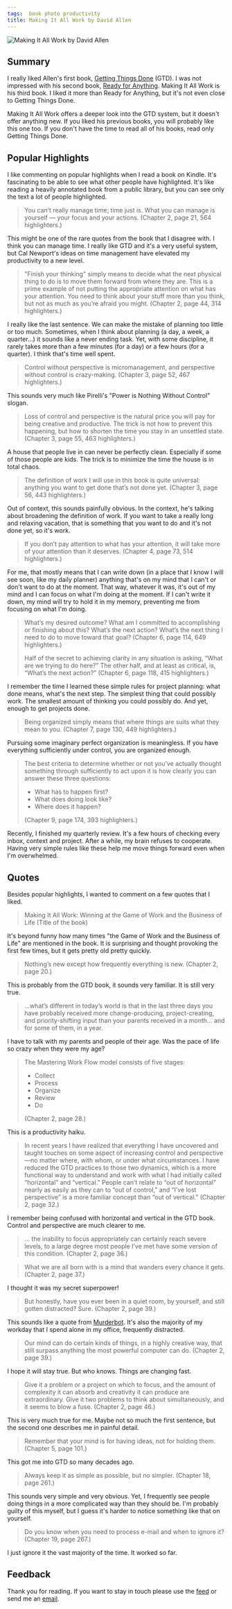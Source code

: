 ```yaml
---
tags:  book photo productivity
title: Making It All Work by David Allen
---
```

![Making It All Work by David Allen](assets/2025/making-it-all-work.jpg "Making It All Work by David Allen")

## Summary

I really liked Allen's first book, [Getting Things Done](getting-things-done-2024) (GTD). I was not impressed with his second book, [Ready for Anything](ready-for-anything). Making It All Work is his third book. I liked it more than Ready for Anything, but it's not even close to Getting Things Done.

Making It All Work offers a deeper look into the GTD system, but it doesn't offer anything new. If you liked his previous books, you will probably like this one too. If you don't have the time to read all of his books, read only Getting Things Done.

## Popular Highlights

I like commenting on popular highlights when I read a book on Kindle. It's fascinating to be able to see what other people have highlighted. It's like reading a heavily annotated book from a public library, but you can see only the text a lot of people highlighted.

> You can’t really manage time; time just is. What you can manage is yourself — your focus and your actions. (Chapter 2, page 21, 564 highlighters.)

This might be one of the rare quotes from the book that I disagree with. I think you can manage time. I really like GTD and it's a very useful system, but Cal Newport's ideas on time management have elevated my productivity to a new level.

> "Finish your thinking" simply means to decide what the next physical thing to do is to move them forward from where they are. This is a prime example of not putting the appropriate attention on what has your attention. You need to think about your stuff more than you think, but not as much as you’re afraid you might. (Chapter 2, page 44, 314 highlighters.)

I really like the last sentence. We can make the mistake of planning too little or too much. Sometimes, when I think about planning (a day, a week, a quarter...) it sounds like a never ending task. Yet, with some discipline, it rarely takes more than a few minutes (for a day) or a few hours (for a quarter). I think that's time well spent.

> Control without perspective is micromanagement, and perspective without control is crazy-making. (Chapter 3, page 52, 467 highlighters.)

This sounds very much like Pirelli's "Power is Nothing Without Control" slogan.

> Loss of control and perspective is the natural price you will pay for being creative and productive. The trick is not how to prevent this happening, but how to shorten the time you stay in an unsettled state. (Chapter 3, page 55, 463 highlighters.)

A house that people live in can never be perfectly clean. Especially if some of those people are kids. The trick is to minimize the time the house is in total chaos.

> The definition of work I will use in this book is quite universal: anything you want to get done that’s not done yet. (Chapter 3, page 56, 443 highlighters.)

Out of context, this sounds painfully obvious. In the context, he's talking about broadening the definition of work. If you want to take a really long and relaxing vacation, that is something that you want to do and it's not done yet, so it's work.

> If you don’t pay attention to what has your attention, it will take more of your attention than it deserves. (Chapter 4, page 73, 514 highlighters.)

For me, that mostly means that I can write down (in a place that I know I will see soon, like my daily planner) anything that's on my mind that I can't or don't want to do at the moment. That way, whatever it was, it's out of my mind and I can focus on what I'm doing at the moment. If I can't write it down, my mind will try to hold it in my memory, preventing me from focusing on what I'm doing.

> What’s my desired outcome? What am I committed to accomplishing or finishing about this? What’s the next action? What’s the next thing I need to do to move toward that goal? (Chapter 6, page 114, 649 highlighters.)
>
> Half of the secret to achieving clarity in any situation is asking, “What are we trying to do here?” The other half, and at least as critical, is, “What’s the next action?” (Chapter 6, page 118, 415 highlighters.)

I remember the time I learned these simple rules for project planning: what done means, what's the next step. The simplest thing that could possibly work. The smallest amount of thinking you could possibly do. And yet, enough to get projects done.

> Being organized simply means that where things are suits what they mean to you. (Chapter 7, page 130, 449 highlighters.)

Pursuing some imaginary perfect organization is meaningless. If you have everything sufficiently under control, you are organized enough.

> The best criteria to determine whether or not you’ve actually thought something through sufficiently to act upon it is how clearly you can answer these three questions:
>
> * What has to happen first?
> * What does doing look like?
> * Where does it happen?
>
> (Chapter 9, page 174, 393 highlighters.)

Recently, I finished my quarterly review. It's a few hours of checking every inbox, context and project. After a while, my brain refuses to cooperate. Having very simple rules like these help me move things forward even when I'm overwhelmed.

## Quotes

Besides popular highlights, I wanted to comment on a few quotes that I liked.

> Making It All Work: Winning at the Game of Work and the Business of Life (Title of the book)

It's beyond funny how many times "the Game of Work and the Business of Life" are mentioned in the book. It is surprising and thought provoking the first few times, but it gets pretty old pretty quickly.

> Nothing’s new except how frequently everything is new. (Chapter 2, page 20.)

This is probably from the GTD book, it sounds very familiar. It is still very true.

> ...what’s different in today’s world is that in the last three days you have probably received more change-producing, project-creating, and priority-shifting input than your parents received in a month... and for some of them, in a year.

I have to talk with my parents and people of their age. Was the pace of life so crazy when they were my age?

> The Mastering Work Flow model consists of five stages:
>
> * Collect
> * Process
> * Organize
> * Review
> * Do
>
> (Chapter 2, page 28.)

This is a productivity haiku.

> In recent years I have realized that everything I have uncovered and taught touches on some aspect of increasing control and perspective—no matter where, with whom, or under what circumstances. I have reduced the GTD practices to those two dynamics, which is a more functional way to understand and work with what I had initially called “horizontal” and “vertical.” People can’t relate to “out of horizontal” nearly as easily as they can to “out of control,” and “I’ve lost perspective” is a more familiar concept than “out of vertical.” (Chapter 2, page 32.)

I remember being confused with horizontal and vertical in the GTD book. Control and perspective are much clearer to me.

> ... the inability to focus appropriately can certainly reach severe levels, to a large degree most people I’ve met have some version of this condition. (Chapter 2, page 36.)

> What we are all born with is a mind that wanders every chance it gets. (Chapter 2, page 37.)

I thought it was my secret superpower!

> But honestly, have you ever been in a quiet room, by yourself, and still gotten distracted? Sure. (Chapter 2, page 39.)

This sounds like a quote from [Murderbot](system-collapse). It's also the majority of my workday that I spend alone in my office, frequently distracted.

> Our mind can do certain kinds of things, in a highly creative way, that still surpass anything the most powerful computer can do. (Chapter 2, page 39.)

I hope it will stay true. But who knows. Things are changing fast.

> Give it a problem or a project on which to focus, and the amount of complexity it can absorb and creativity it can produce are extraordinary. Give it two problems to think about simultaneously, and it seems to blow a fuse. (Chapter 2, page 46.)

This is very much true for me. Maybe not so much the first sentence, but the second one describes me in painful detail.

> Remember that your mind is for having ideas, not for holding them. (Chapter 5, page 101.)

This got me into GTD so many decades ago.

> Always keep it as simple as possible, but no simpler. (Chapter 18, page 261.)

This sounds very simple and very obvious. Yet, I frequently see people doing things in a more complicated way than they should be. I'm probably guilty of this myself, but I guess it's harder to notice something like that on yourself.

> Do you know when you need to process e-mail and when to ignore it? (Chapter 19, page 267.)

I just ignore it the vast majority of the time. It worked so far.

## Feedback

Thank you for reading. If you want to stay in touch please use the [feed](feed.xml) or send me an [email](mailto:zeljko@filipin.eu).
